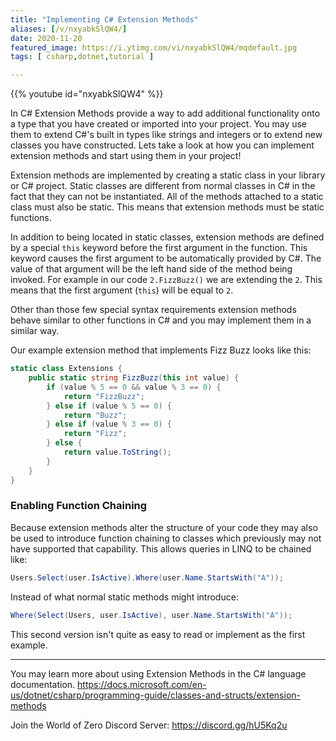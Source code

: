 ```yaml
---
title: "Implementing C# Extension Methods"
aliases: [/v/nxyabkSlQW4/]
date: 2020-11-20
featured_image: https://i.ytimg.com/vi/nxyabkSlQW4/mqdefault.jpg
tags: [ csharp,dotnet,tutorial ]

---
```


{{% youtube id="nxyabkSlQW4" %}}

In C# Extension Methods provide a way to add additional functionality onto a type that you have created or imported into your project. You may use them to extend C#'s built in types like strings and integers or to extend new classes you have constructed. Lets take a look at how you can implement extension methods and start using them in your project!

Extension methods are implemented by creating a static class in your library or C# project. Static classes are different from normal classes in C# in the fact that they can not be instantiated. All of the methods attached to a static class must also be static. This means that extension methods must be static functions.

In addition to being located in static classes, extension methods are defined by a special `this` keyword before the first argument in the function. This keyword causes the first argument to be automatically provided by C#. The value of that argument will be the left hand side of the method being invoked. For example in our code `2.FizzBuzz()` we are extending the `2`. This means that the first argument (`this`) will be equal to `2`.

Other than those few special syntax requirements extension methods behave similar to other functions in C# and you may implement them in a similar way.

Our example extension method that implements Fizz Buzz looks like this:

```csharp
static class Extensions {
    public static string FizzBuzz(this int value) {
        if (value % 5 == 0 && value % 3 == 0) {
            return "FizzBuzz";
        } else if (value % 5 == 0) {
            return "Buzz";
        } else if (value % 3 == 0) {
            return "Fizz";
        } else {
            return value.ToString();
        }
    }
}
```

### Enabling Function Chaining

Because extension methods alter the structure of your code they may also be used to introduce function chaining to classes which previously may not have supported that capability. This allows queries in LINQ to be chained like:

```csharp
Users.Select(user.IsActive).Where(user.Name.StartsWith("A"));
```

Instead of what normal static methods might introduce:

```csharp
Where(Select(Users, user.IsActive), user.Name.StartsWith("A"));
```

This second version isn't quite as easy to read or implement as the first example.

***

You may learn more about using Extension Methods in the C# language documentation. https://docs.microsoft.com/en-us/dotnet/csharp/programming-guide/classes-and-structs/extension-methods

Join the World of Zero Discord Server: https://discord.gg/hU5Kq2u